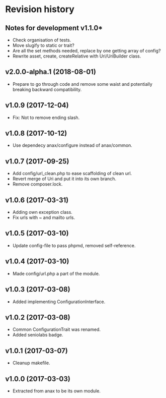 Revision history
=================================


Notes for development v1.1.0*
---------------------------------

* Check organisation of tests.
* Move slugify to static or trait?
* Are all the set methods needed, replace by one getting array of config?
* Rewrite asset, create, createRelative with Uri/UriBuilder class.



v2.0.0-alpha.1 (2018-08-01)
---------------------------------

* Prepare to go through code and remove some waist and potentially breaking backward compatibility.



v1.0.9 (2017-12-04)
---------------------------------

* Fix: Not to remove ending slash.



v1.0.8 (2017-10-12)
---------------------------------

* Use dependecy anax/configure instead of anax/common.



v1.0.7 (2017-09-25)
---------------------------------

* Add config/url_clean.php to ease scaffolding of clean url.
* Revert merge of Uri and put it into its own branch.
* Remove composer.lock.



v1.0.6 (2017-03-31)
---------------------------------

* Adding own exception class.
* Fix urls with ~ and mailto urls.



v1.0.5 (2017-03-10)
---------------------------------

* Update config-file to pass phpmd, removed self-reference.



v1.0.4 (2017-03-10)
---------------------------------

* Made config/url.php a part of the module.



v1.0.3 (2017-03-08)
---------------------------------

* Added implementing ConfigurationInterface.



v1.0.2 (2017-03-08)
---------------------------------

* Common ConfigurationTrait was renamed.
* Added seniolabs badge.



v1.0.1 (2017-03-07)
---------------------------------

* Cleanup makefile.



v1.0.0 (2017-03-03)
---------------------------------

* Extracted from anax to be its own module.
